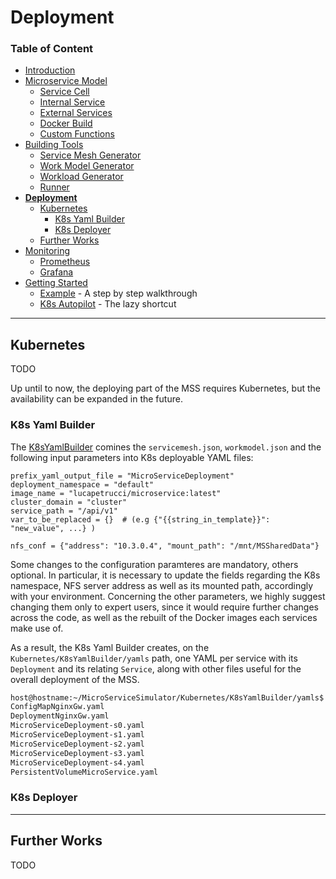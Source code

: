 # Deployment

### Table of Content
* [Introduction](/README.md)
* [Microservice Model](/Docs/MicroserviceModel.md)
  * [Service Cell](/Docs/MicroserviceModel.md#Service-Cell)
  * [Internal Service](/Docs/MicroserviceModel.md#Internal-Service)
  * [External Services](/Docs/MicroserviceModel.md#External-Services)
  * [Docker Build](/Docs/MicroserviceModel.md#Docker-Build)
  * [Custom Functions](/Docs/MicroserviceModel.md#Custom-Functions)
* [Building Tools](/Docs/BuildingTools.md)
  * [Service Mesh Generator](/Docs/BuildingTools.md#Service-Mesh-Generator)
  * [Work Model Generator](/Docs/BuildingTools.md#Work-Model-Generator)
  * [Workload Generator](/Docs/BuildingTools.md#Workload-Generator)
  * [Runner](/Docs/BuildingTools.md#Runner)
* [**Deployment**](/Docs/Deployment.md)
    * [Kubernetes](/Docs/Deployment.md#Kubernetes)
      * [K8s Yaml Builder](/Docs/Deployment.md#K8sYamlBuilder)
      * [K8s Deployer](/Docs/Deployment.md#Kubernetes#K8sDeployer)
    * [Further Works](/Docs/Deployment.md#Further-Works)
* [Monitoring](/Docs/Monitoring.md)
    * [Prometheus](/Docs/Monitoring.md#Prometheus)
    * [Grafana](/Docs/Monitoring.md#Grafana)
* [Getting Started](/Docs/GettingStarted.md)
    * [Example](/Docs/GettingStarted.md#Example) - A step by step walkthrough
    * [K8s Autopilot](/Docs/GettingStarted.md#AutoPilot) - The lazy shortcut
---

## Kubernetes

TODO

Up until to now, the deploying part of the MSS requires Kubernetes, but the availability can be expanded in the future. 

### K8s Yaml Builder
The [K8sYamlBuilder](Kubernetes) comines the `servicemesh.json`, `workmodel.json` and the following input parameters into K8s deployable YAML files:

```shell
prefix_yaml_output_file = "MicroServiceDeployment"
deployment_namespace = "default"
image_name = "lucapetrucci/microservice:latest"
cluster_domain = "cluster"
service_path = "/api/v1"
var_to_be_replaced = {}  # (e.g {"{{string_in_template}}": "new_value", ...} )

nfs_conf = {"address": "10.3.0.4", "mount_path": "/mnt/MSSharedData"}
```

Some changes to the configuration paramteres are mandatory, others optional.
In particular, it is necessary to update the fields regarding the K8s namespace, NFS server address as well as its mounted path, accordingly with your environment.
Concerning the other parameters, we highly suggest changing them only to expert users, since it would require further changes across the code, as well as the rebuilt of the Docker images each services make use of.

As a result, the K8s Yaml Builder creates, on the `Kubernetes/K8sYamlBuilder/yamls` path, one YAML per service with its `Deployment` and its relating `Service`, along with other files useful for the overall deployment of the MSS.

```zsh
host@hostname:~/MicroServiceSimulator/Kubernetes/K8sYamlBuilder/yamls$ ls
ConfigMapNginxGw.yaml
DeploymentNginxGw.yaml
MicroServiceDeployment-s0.yaml
MicroServiceDeployment-s1.yaml
MicroServiceDeployment-s2.yaml
MicroServiceDeployment-s3.yaml
MicroServiceDeployment-s4.yaml
PersistentVolumeMicroService.yaml
```

### K8s Deployer

---
## Further Works

TODO
